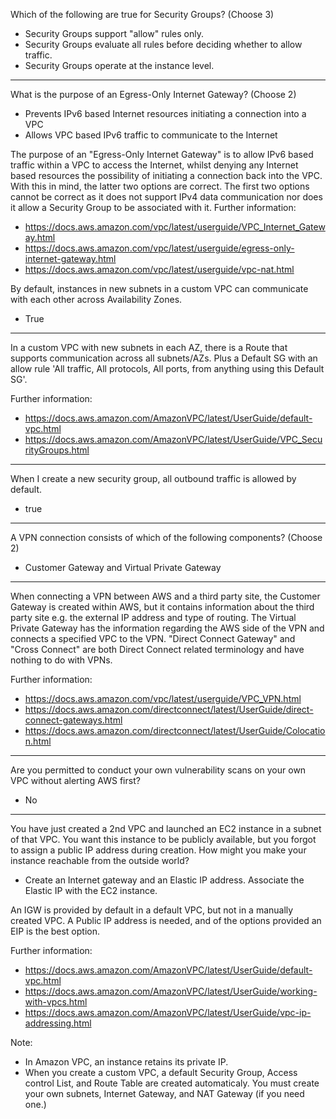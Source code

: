 Which of the following are true for Security Groups? (Choose 3)
* Security Groups support "allow" rules only.
* Security Groups evaluate all rules before deciding whether to allow traffic.
* Security Groups operate at the instance level.

---

What is the purpose of an Egress-Only Internet Gateway? (Choose 2)
* Prevents IPv6 based Internet resources initiating a connection into a VPC
* Allows VPC based IPv6 traffic to communicate to the Internet

The purpose of an "Egress-Only Internet Gateway" is to allow IPv6 based traffic within a VPC to access the Internet, whilst denying any Internet based resources the possibility of initiating a connection back into the VPC. With this in mind, the latter two options are correct. The first two options cannot be correct as it does not support IPv4 data communication nor does it allow a Security Group to be associated with it.
Further information:
* https://docs.aws.amazon.com/vpc/latest/userguide/VPC_Internet_Gateway.html
* https://docs.aws.amazon.com/vpc/latest/userguide/egress-only-internet-gateway.html
* https://docs.aws.amazon.com/vpc/latest/userguide/vpc-nat.html

By default, instances in new subnets in a custom VPC can communicate with each other across Availability Zones.
* True

---

In a custom VPC with new subnets in each AZ, there is a Route that supports communication across all subnets/AZs. Plus a Default SG with an allow rule 'All traffic, All protocols, All ports, from anything using this Default SG'.

Further information:
* https://docs.aws.amazon.com/AmazonVPC/latest/UserGuide/default-vpc.html
* https://docs.aws.amazon.com/AmazonVPC/latest/UserGuide/VPC_SecurityGroups.html

---

When I create a new security group, all outbound traffic is allowed by default.
* true

---

A VPN connection consists of which of the following components? (Choose 2)
* Customer Gateway and Virtual Private Gateway

---

When connecting a VPN between AWS and a third party site, the Customer Gateway is created within AWS, but it contains information about the third party site e.g. the external IP address and type of routing. The Virtual Private Gateway has the information regarding the AWS side of the VPN and connects a specified VPC to the VPN. "Direct Connect Gateway" and "Cross Connect" are both Direct Connect related terminology and have nothing to do with VPNs.

Further information:
* https://docs.aws.amazon.com/vpc/latest/userguide/VPC_VPN.html
* https://docs.aws.amazon.com/directconnect/latest/UserGuide/direct-connect-gateways.html
* https://docs.aws.amazon.com/directconnect/latest/UserGuide/Colocation.html

---

Are you permitted to conduct your own vulnerability scans on your own VPC without alerting AWS first?
* No

---

You have just created a 2nd VPC and launched an EC2 instance in a subnet of that VPC. You want this instance to be publicly available, but you forgot to assign a public IP address during creation. How might you make your instance reachable from the outside world?
* Create an Internet gateway and an Elastic IP address. Associate the Elastic IP with the EC2 instance.

An IGW is provided by default in a default VPC, but not in a manually created VPC. A Public IP address is needed, and of the options provided an EIP is the best option.

Further information:
* https://docs.aws.amazon.com/AmazonVPC/latest/UserGuide/default-vpc.html
* https://docs.aws.amazon.com/AmazonVPC/latest/UserGuide/working-with-vpcs.html
* https://docs.aws.amazon.com/AmazonVPC/latest/UserGuide/vpc-ip-addressing.html


Note:
* In Amazon VPC, an instance retains its private IP.
* When you create a custom VPC, a default Security Group, Access control List, and Route Table are created automaticaly. You must create your own subnets, Internet Gateway, and NAT Gateway (if you need one.)
